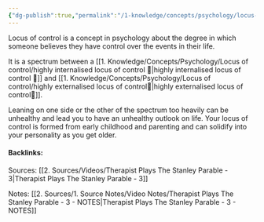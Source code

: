 ```yaml
---
{"dg-publish":true,"permalink":"/1-knowledge/concepts/psychology/locus-of-control/locus-of-control/","tags":["psychology","#main-concept"]}
---
```


Locus of control is a concept in psychology about the degree in which someone believes they have control over the events in their life. 

It is a spectrum between a [[1. Knowledge/Concepts/Psychology/Locus of control/highly internalised locus of control 🌱\|highly internalised locus of control 🌱]] and [[1. Knowledge/Concepts/Psychology/Locus of control/highly externalised locus of control🌱\|highly externalised locus of control🌱]]. 

Leaning on one side or the other of the spectrum too heavily can be unhealthy and lead you to have an unhealthy outlook on life.
Your locus of control is formed from early childhood and parenting and can solidify into your personality as you get older. 





#### Backlinks:
Sources: 
[[2. Sources/Videos/Therapist Plays The Stanley Parable - 3\|Therapist Plays The Stanley Parable - 3]]

Notes: [[2. Sources/1. Source Notes/Video Notes/Therapist Plays The Stanley Parable - 3 - NOTES\|Therapist Plays The Stanley Parable - 3 - NOTES]]